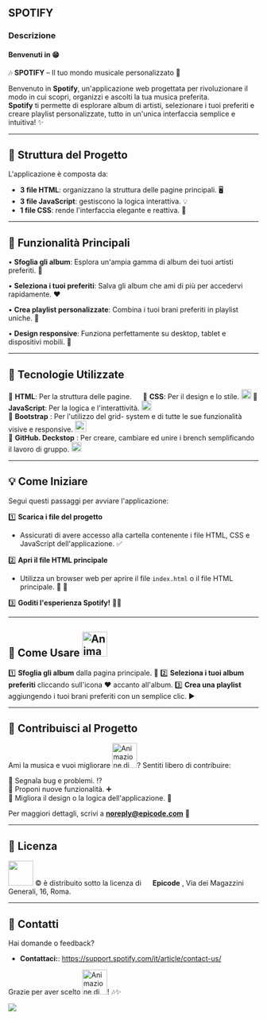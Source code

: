 ## SPOTIFY
### Descrizione
#### Benvenuti in :grin:
🎶 **SPOTIFY** – Il tuo mondo musicale personalizzato 🎵

Benvenuto in **Spotify**, un'applicazione web progettata per rivoluzionare il modo in cui scopri, organizzi e ascolti la tua musica preferita.<br> 
**Spotify** ti permette di esplorare album di artisti, selezionare i tuoi preferiti e creare playlist personalizzate, tutto in un'unica interfaccia semplice e intuitiva! ✨

---

## 🔧 Struttura del Progetto

L'applicazione è composta da:

- **3 file HTML**: organizzano la struttura delle pagine principali. :desktop_computer:	
- **3 file JavaScript**: gestiscono la logica interattiva. :bulb:	
- **1 file CSS**: rende l'interfaccia elegante e reattiva. :nail_care:	

---

## 🔎 Funzionalità Principali

• **Sfoglia gli album**: Esplora un'ampia gamma di album dei tuoi artisti preferiti. 🎵

• **Seleziona i tuoi preferiti**: Salva gli album che ami di più per accedervi rapidamente. ❤️

• **Crea playlist personalizzate**: Combina i tuoi brani preferiti in playlist uniche. 🔗

• **Design responsive**: Funziona perfettamente su desktop, tablet e dispositivi mobili. 📱

---

## 🔬 Tecnologie Utilizzate

 :small_blue_diamond:  **HTML**: Per la struttura delle pagine. <img src="https://cdn.worldvectorlogo.com/logos/html-1.svg" width= "15" />
 :small_blue_diamond:  **CSS**: Per il design e lo stile. <img src="https://www.vectorlogo.zone/logos/w3_css/w3_css-icon.svg" width= "20" />
 :small_blue_diamond:  **JavaScript**: Per la logica e l'interattività.  <img src="https://www.vectorlogo.zone/logos/javascript/javascript-icon.svg" width= "20" /> <br>
 :small_blue_diamond: **Bootstrap** : Per l'utilizzo del grid- system e di tutte le sue funzionalità visive e responsive. <img src="https://upload.vectorlogo.zone/logos/getbootstrap/images/987f8f6c-263a-47b1-a85d-853cfca215d9.svg" width= "23" /> <br>
 :small_blue_diamond: **GitHub. Deckstop** : Per creare, cambiare ed unire i brench semplificando il lavoro di gruppo. <img src ="https://upload.wikimedia.org/wikipedia/commons/a/ae/Github-desktop-logo-symbol.svg" width = "20" />

---

## 💡 Come Iniziare

Segui questi passaggi per avviare l'applicazione:

 :one: **Scarica i file del progetto**
   - Assicurati di avere accesso alla cartella contenente i file HTML, CSS e JavaScript dell'applicazione. :white_check_mark:

 :two: **Apri il file HTML principale**
   - Utilizza un browser web per aprire il file `index.html` o il file HTML principale.  :memo:
:pencil:

 :three: **Goditi l'esperienza **Spotify**!**  	:dancing_men:

---

## 🚀 Come Usare <img src="https://cdn.worldvectorlogo.com/logos/spotify-logo.svg" alt="Animazione di esempio" width="50" />

 :one: **Sfoglia gli album** dalla pagina principale.  :open_file_folder:
 :two: **Seleziona i tuoi album preferiti** cliccando sull'icona ❤️ accanto all'album.
 :three: **Crea una playlist** aggiungendo i tuoi brani preferiti con un semplice clic.  :arrow_forward:

---

## 🎉 Contribuisci al Progetto

Ami la musica e vuoi migliorare <img src="https://cdn.worldvectorlogo.com/logos/spotify-logo.svg" alt="Animazione di esempio" width="50" />? Sentiti libero di contribuire:

 :small_blue_diamond: Segnala bug e problemi.  :interrobang: <br>
 :small_blue_diamond: Proponi nuove funzionalità.  :heavy_plus_sign: <br>
 :small_blue_diamond: Migliora il design o la logica dell'applicazione. :game_die: <br>

Per maggiori dettagli, scrivi a **noreply@epicode.com** :email:

---

## 📜 Licenza

 <img src="https://cdn.worldvectorlogo.com/logos/spotify-logo.svg" width="50" /> &copy; è distribuito sotto la licenza di <img src ="https://github.com/user-attachments/assets/5e0ad6af-90f2-4f6f-83c0-7a2a5fd4af6c" width="15"> **Epicode** , Via dei Magazzini Generali, 16, Roma.
 

---

## 📢 Contatti

Hai domande o feedback? 

- **Contattaci:**: https://support.spotify.com/it/article/contact-us/


Grazie per aver scelto <img src="https://cdn.worldvectorlogo.com/logos/spotify-logo.svg" alt="Animazione di esempio" width="50" />! 🎶✨

<img src="https://cdn.worldvectorlogo.com/logos/spotify-logo.svg" />




 
 
 
 

